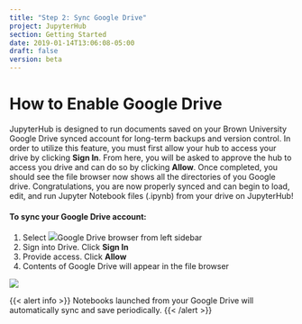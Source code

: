 ```yaml
---
title: "Step 2: Sync Google Drive"
project: JupyterHub
section: Getting Started
date: 2019-01-14T13:06:08-05:00
draft: false
version: beta
---
```


# How to Enable Google Drive

JupyterHub is designed to run documents saved on your Brown University Google Drive synced account for long-term backups and version control. In order to utilize this feature, you must first allow your hub to access your drive by clicking **Sign In**. From here, you will be asked to approve the hub to access you drive and can do so by clicking **Allow**. Once completed, you should see the file browser now shows all the directories of you Google drive. Congratulations, you are now properly synced and can begin to load, edit, and run Jupyter Notebook files \(.ipynb\) from your drive on JupyterHub!

#### To sync your Google Drive account:

1. Select ![](../.gitbook/assets/image%20%285%29.png)Google Drive browser from left sidebar
2. Sign into Drive. Click **Sign In**
3. Provide access. Click **Allow**
4. Contents of Google Drive will appear in the file browser

![](../.gitbook/assets/screenshot-from-2018-09-18-14-06-09.png)

{{< alert info >}}
Notebooks launched from your Google Drive will automatically sync and save periodically.
{{< /alert >}}
